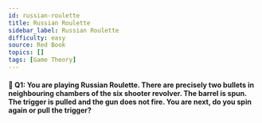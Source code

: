 ```yaml
---
id: russian-roulette
title: Russian Roulette
sidebar_label: Russian Roulette
difficulty: easy
source: Red Book
topics: []
tags: [Game Theory]
---
```

#### 📖 Q1: You are playing Russian Roulette. There are precisely two bullets in neighbouring chambers of the six shooter revolver. The barrel is spun. The trigger is pulled and the gun does not fire. You are next, do you spin again or pull the trigger?


